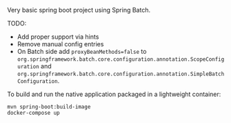 Very basic spring boot project using Spring Batch.

TODO:

 - Add proper support via hints
 - Remove manual config entries
 - On Batch side add `proxyBeanMethods=false` to `org.springframework.batch.core.configuration.annotation.ScopeConfiguration` and `org.springframework.batch.core.configuration.annotation.SimpleBatchConfiguration`.  

To build and run the native application packaged in a lightweight container:
```
mvn spring-boot:build-image
docker-compose up
```